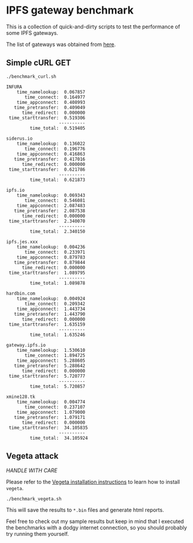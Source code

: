 # IPFS gateway benchmark

This is a collection of quick-and-dirty scripts to test the performance of some IPFS gateways.

The list of gateways was obtained from [here](https://ipfs.io/ipfs/QmR4P4szLnHfyQic7B19kGTjKYY1jnkb5U4YxTijNmPPAY/).

## Simple cURL GET

```
./benchmark_curl.sh
```

```
INFURA
    time_namelookup:  0.067857
       time_connect:  0.164977
    time_appconnect:  0.408993
   time_pretransfer:  0.409049
      time_redirect:  0.000000
 time_starttransfer:  0.519306
                    ----------
         time_total:  0.519405

siderus.io
    time_namelookup:  0.136022
       time_connect:  0.196776
    time_appconnect:  0.416863
   time_pretransfer:  0.417016
      time_redirect:  0.000000
 time_starttransfer:  0.621786
                    ----------
         time_total:  0.621873

ipfs.io
    time_namelookup:  0.069343
       time_connect:  0.546081
    time_appconnect:  2.087483
   time_pretransfer:  2.087538
      time_redirect:  0.000000
 time_starttransfer:  2.340070
                    ----------
         time_total:  2.340150

ipfs.jes.xxx
    time_namelookup:  0.004236
       time_connect:  0.233971
    time_appconnect:  0.879783
   time_pretransfer:  0.879844
      time_redirect:  0.000000
 time_starttransfer:  1.089795
                    ----------
         time_total:  1.089878

hardbin.com
    time_namelookup:  0.004924
       time_connect:  0.209342
    time_appconnect:  1.443734
   time_pretransfer:  1.443790
      time_redirect:  0.000000
 time_starttransfer:  1.635159
                    ----------
         time_total:  1.635246

gateway.ipfs.io
    time_namelookup:  1.530610
       time_connect:  1.894725
    time_appconnect:  5.288605
   time_pretransfer:  5.288642
      time_redirect:  0.000000
 time_starttransfer:  5.720777
                    ----------
         time_total:  5.720857

xmine128.tk
    time_namelookup:  0.004774
       time_connect:  0.237107
    time_appconnect:  1.079000
   time_pretransfer:  1.079171
      time_redirect:  0.000000
 time_starttransfer:  34.105835
                    ----------
         time_total:  34.105924
```

## Vegeta attack

*HANDLE WITH CARE*

Please refer to the [Vegeta installation instructions](https://github.com/tsenart/vegeta#install) to learn how to install `vegeta`.

```
./benchmark_vegeta.sh
```

This will save the results to `*.bin` files and generate html reports.

Feel free to check out my sample results but keep in mind that I executed the benchmarks with a dodgy internet connection, so you should probably try running them yourself.
